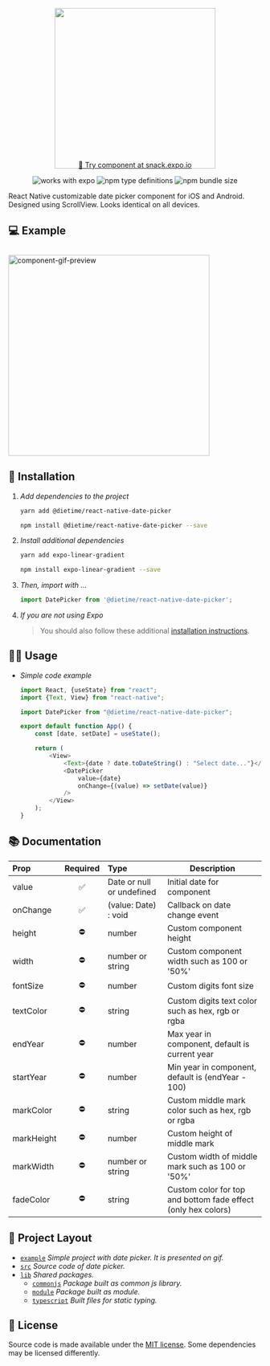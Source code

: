 <p align="center">
  <img src="https://i.ibb.co/HpTJwNX/logo.png" style="margin-bottom: -30px" width="320"/>
</p>

<p align="center">
    <a href="https://snack.expo.io/@checkcompany/063372">🎯 Try component at snack.expo.io</a>
</p>

<p align="center">
    <img src="https://img.shields.io/badge/Runs%20with%20Expo-000.svg?style=flat&logo=EXPO&labelColor=ffffff&logoColor=000)" alt="works with expo"/>
    <img src="https://img.shields.io/npm/types/@dietime/react-native-date-picker" alt="npm type definitions"/>
    <img src="https://img.shields.io/bundlephobia/min/@dietime/react-native-date-picker" alt="npm bundle size"/>
</p>

React Native customizable date picker component for iOS and Android. Designed using ScrollView. Looks identical on all
devices.

## 💻 Example
<img style="margin-top: 10px" src="https://s8.gifyu.com/images/f6ac35ccb947417533029e8a6396095928822e57.gif" height="400" alt="component-gif-preview"/>

## 💬 Installation

1. *Add dependencies to the project*

    ```bash
    yarn add @dietime/react-native-date-picker
    
    npm install @dietime/react-native-date-picker --save
    ```

2. *Install additional dependencies*

    ```bash
    yarn add expo-linear-gradient
    
    npm install expo-linear-gradient --save
    ```

3. *Then, import with ...*

    ```js
    import DatePicker from '@dietime/react-native-date-picker';
    ```

4. *If you are not using Expo*
   > You should also follow these additional [installation instructions](https://github.com/expo/expo/tree/master/packages/expo-linear-gradient#installation-in-bare-react-native-projects).

## 👩‍💻 Usage

- *Simple code example*
    ```javascript
    import React, {useState} from "react";
    import {Text, View} from "react-native";
    
    import DatePicker from "@dietime/react-native-date-picker";
    
    export default function App() {
        const [date, setDate] = useState();
    
        return (
            <View>
                <Text>{date ? date.toDateString() : "Select date..."}</Text>
                <DatePicker
                    value={date}
                    onChange={(value) => setDate(value)}
                />
            </View>
        );
    }
    ```

## 📚 Documentation

| Prop       | Required | Type                      | Description                                                   |
|:---------- |:--------:|:------------------------- | ------------------------------------------------------------- |
| value      | ✅        | Date or null or undefined | Initial date for component                                    |
| onChange   | ✅        | (value: Date) : void      | Callback on date change event                                 |
| height     | ⛔        | number                    | Custom component height                                       |
| width      | ⛔        | number or string          | Custom component width such as 100 or '50%'                   |
| fontSize   | ⛔        | number                    | Custom digits font size                                       |
| textColor  | ⛔        | string                    | Custom digits text color such as hex, rgb or rgba             |
| endYear    | ⛔        | number                    | Max year in component, default is current year                |
| startYear  | ⛔        | number                    | Min year in component, default is (endYear - 100)             |
| markColor  | ⛔        | string                    | Custom middle mark color such as hex, rgb or rgba             |
| markHeight | ⛔        | number                    | Custom height of middle mark                                  |
| markWidth  | ⛔        | number or string          | Custom width of middle mark such as 100 or '50%'              |
| fadeColor  | ⛔        | string                    | Custom color for top and bottom fade effect (only hex colors) |

## 📂 Project Layout

- [`example`](/example) *Simple project with date picker. It is presented on gif.*
- [`src`](/src) *Source code of date picker.*
- [`lib`](/lib) *Shared packages.*
    - [`commonjs`](/lib/commonjs) *Package built as common js library.*
    - [`module`](/lib/module) *Package built as module.*
    - [`typescript`](/lib/typescript) *Built files for static typing.*

## 📃 License

Source code is made available under the [MIT license](LICENSE.md). Some dependencies may be licensed differently.
